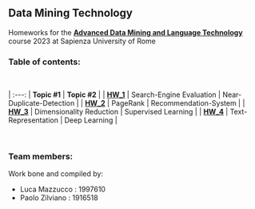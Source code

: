## Data Mining Technology

Homeworks for the [**Advanced Data Mining and Language Technology**](https://corsidilaurea.uniroma1.it/it/view-course-details/2022/29942/20190322084705/c4d3fb32-4761-4b52-9e20-6c3b672f50dd/fd7b47f5-0479-41b8-821c-eeb37900a4fd/8709b9e9-a659-4a9e-968c-09687c07cf73/9ffc13b7-5ed7-4c59-9e45-345305317146?guid_cv=fd7b47f5-0479-41b8-821c-eeb37900a4fd&current_erogata=c4d3fb32-4761-4b52-9e20-6c3b672f50dd) course 2023 at Sapienza University of Rome

### Table of contents:

<br>

| :---: | **Topic #1** | **Topic #2** |
| [**HW_1**](https://github.com/LM1997610/Data-Mining/blob/main/HW_1_DMT.ipynb) | Search-Engine Evaluation | Near-Duplicate-Detection |
| [**HW_2**](https://github.com/LM1997610/Data-Mining/blob/main/HW_2_DMT.ipynb) | PageRank | Recommendation-System |
| [**HW_3**](https://github.com/LM1997610/Data-Mining/blob/main/HW_3_DMT.ipynb) | Dimensionality Reduction | Supervised Learning |
| [**HW_4**](https://github.com/LM1997610/Data-Mining/blob/main/HW_4_DMT.ipynb) | Text-Representation | Deep Learning |

<br>

### Team members:
Work bone and compiled by: 

- Luca Mazzucco : 1997610
- Paolo Zilviano : 1916518

